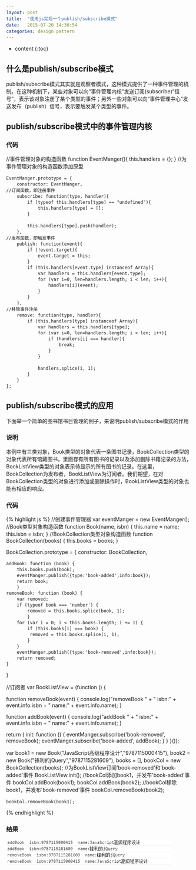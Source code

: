 ```yaml
---
layout: post
title:  "使用js实现一个publish/subscribe模式"
date:   2015-07-20 14:30:54
categories: design pattern
---
```

* content
{:toc}


## 什么是publish/subscribe模式

publish/subscribe模式其实就是观察者模式，这种模式提供了一种事件管理的机制。在这种机制下，某些对象可以向“事件管理内核”发送订阅(subscribe)“信号”，表示该对象注册了某个类型的事件；另外一些对象可以向“事件管理中心”发送发布（publish）信号，表示要触发某个类型的事件。

## publish/subscribe模式中的事件管理内核

### 代码

//事件管理对象的构造函数
function EventManger(){
    this.handlers = {};
}
//为事件管理对象的构造函数添加原型

    EventManger.prototype = {
        constructor: EventManger,
    //订阅函数，即注册事件
        subscribe: function(type, handler){
            if (typeof this.handlers[type] == "undefined"){
                this.handlers[type] = [];
            }

            this.handlers[type].push(handler);
        },
    //发布函数，即触发事件
        publish: function(event){
            if (!event.target){
                event.target = this;
            }
            if (this.handlers[event.type] instanceof Array){
                var handlers = this.handlers[event.type];
                for (var i=0, len=handlers.length; i < len; i++){
                    handlers[i](event);
                }
            }
        },
    //移除事件注册
        remove: function(type, handler){
            if (this.handlers[type] instanceof Array){
                var handlers = this.handlers[type];
                for (var i=0, len=handlers.length; i < len; i++){
                    if (handlers[i] === handler){
                        break;
                    }
                }

                handlers.splice(i, 1);
            }
        }
    };

## publish/subscribe模式的应用

下面举一个简单的图书馆书目管理的例子，来说明publish/subscribe模式的作用

### 说明

本例中有三类对象，Book类型的对象代表一条图书记录，BookCollection类型的对象代表所有馆藏图书，里面存有所有图书的记录以及添加删除书籍记录的方法，BookListView类型的对象表示待显示的所有图书的记录。在这里，BookCollection为发布者，BookListView为订阅者。我们期望，在对BookCollection类型的对象进行添加或删除操作时，BookListView类型的对象也能有相应的响应。

### 代码

{% highlight js %}
//创建事件管理器
var eventManger = new EventManger();
//Book类型对象构造函数
function Book(name, isbn) {
    this.name = name;
    this.isbn = isbn;
}
//BookCollection类型对象构造函数
function BookCollection(books) {
    this.books = books;
}

BookCollection.prototype = {
	constructor: BookCollection,

	addBook: function (book) {
    	this.books.push(book);
    	eventManger.publish({type:'book-added',info:book});
   		return book;
		}
	removeBook: function (book) {
   		var removed;
   		if (typeof book === 'number') {
       		removed = this.books.splice(book, 1);
   			}
  		for (var i = 0; i < this.books.length; i += 1) {
      		if (this.books[i] === book) {
         	 removed = this.books.splice(i, 1);
      		}
   		}
    	eventManger.publish({type:'book-removed',info:book});
   		return removed;
	}
}


//订阅者
var BookListView = (function () {

   function removeBook(event) {
      console.log("removeBook " + " isbn:" + event.info.isbn + "  name:" + event.info.name);
   }

   function addBook(event) {
     console.log("addBook " + " isbn:" + event.info.isbn + "  name:" + event.info.name);
   }

   return {
      init: function () {
         eventManger.subscribe('book-removed', removeBook);
         eventManger.subscribe('book-added', addBook);
      }
   }
}());


var book1 = new Book("JavaScript高级程序设计","9787115000415"),
	book2 = new Book("锋利的jQuery","9787115281609"),
	books = [],
	bookCol = new BookCollection(books);
//为BookListView订阅'book-removed'和'book-added'事件
	BookListView.init();
//bookCol添加book1，并发布'book-added'事件
	bookCol.addBook(book1);
	bookCol.addBook(book2);
//bookCol移除book1，并发布'book-removed'事件
	bookCol.removeBook(book2);

	bookCol.removeBook(book1);
{% endhighlight %}

### 结果

![结果](/public/img/使用js实现一个publishsubscribe模式-运行结果.PNG)


